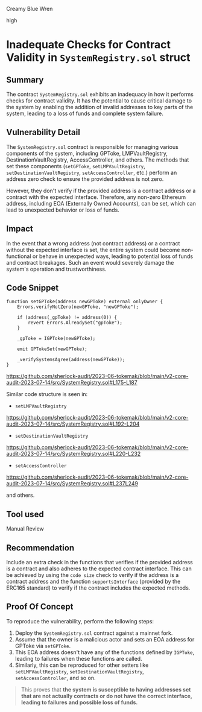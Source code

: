 Creamy Blue Wren

high

# Inadequate Checks for Contract Validity in `SystemRegistry.sol` struct

## Summary

The contract `SystemRegistry.sol` exhibits an inadequacy in how it performs checks for contract validity. It has the potential to cause critical damage to the system by enabling the addition of invalid addresses to key parts of the system, leading to a loss of funds and complete system failure.

## Vulnerability Detail

The `SystemRegistry.sol` contract is responsible for managing various components of the system, including GPToke, LMPVaultRegistry, DestinationVaultRegistry, AccessController, and others. The methods that set these components (`setGPToke`, `setLMPVaultRegistry`, `setDestinationVaultRegistry`, `setAccessController`, etc.) perform an address zero check to ensure the provided address is not zero.

However, they don't verify if the provided address is a contract address or a contract with the expected interface. Therefore, any non-zero Ethereum address, including EOA (Externally Owned Accounts), can be set, which can lead to unexpected behavior or loss of funds.

## Impact

In the event that a wrong address (not contract address) or a contract without the expected interface is set, the entire system could become non-functional or behave in unexpected ways, leading to potential loss of funds and contract breakages. Such an event would severely damage the system's operation and trustworthiness.

## Code Snippet

```solidity
function setGPToke(address newGPToke) external onlyOwner {
    Errors.verifyNotZero(newGPToke, "newGPToke");

    if (address(_gpToke) != address(0)) {
        revert Errors.AlreadySet("gpToke");
    }

    _gpToke = IGPToke(newGPToke);

    emit GPTokeSet(newGPToke);

    _verifySystemsAgree(address(newGPToke));
}
```

https://github.com/sherlock-audit/2023-06-tokemak/blob/main/v2-core-audit-2023-07-14/src/SystemRegistry.sol#L175-L187

Similar code structure is seen in:

- `setLMPVaultRegistry`

https://github.com/sherlock-audit/2023-06-tokemak/blob/main/v2-core-audit-2023-07-14/src/SystemRegistry.sol#L192-L204

- `setDestinationVaultRegistry`

https://github.com/sherlock-audit/2023-06-tokemak/blob/main/v2-core-audit-2023-07-14/src/SystemRegistry.sol#L220-L232

- `setAccessController`

https://github.com/sherlock-audit/2023-06-tokemak/blob/main/v2-core-audit-2023-07-14/src/SystemRegistry.sol#L237L249

and others.

## Tool used

Manual Review

## Recommendation

Include an extra check in the functions that verifies if the provided address is a contract and also adheres to the expected contract interface. This can be achieved by using the `code size` check to verify if the address is a contract address and the function `supportsInterface` (provided by the ERC165 standard) to verify if the contract includes the expected methods.

## Proof Of Concept

To reproduce the vulnerability, perform the following steps:

1. Deploy the `SystemRegistry.sol` contract against a mainnet fork.
2. Assume that the owner is a malicious actor and sets an EOA address for GPToke via `setGPToke`.
3. This EOA address doesn't have any of the functions defined by `IGPToke`, leading to failures when these functions are called.
4. Similarly, this can be reproduced for other setters like `setLMPVaultRegistry`, `setDestinationVaultRegistry`, `setAccessController`, and so on. 

> This proves that **the system is susceptible to having addresses set that are not actually contracts or do not have the correct interface, leading to failures and possible loss of funds.**